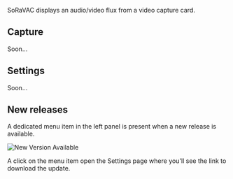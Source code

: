 ﻿SoRaVAC displays an audio/video flux from a video capture card.

## Capture

Soon...

## Settings

Soon...

## New releases

A dedicated menu item in the left panel is present when a new release is available.

![New Version Available](/Assets/Help_NewVersion.png)

A click on the menu item open the Settings page where you'll see the link to download the update.
